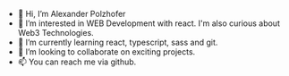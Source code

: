 - 👋 Hi, I’m Alexander Polzhofer
- 👀 I’m interested in WEB Development with react. I'm also curious about Web3 Technologies.
- 🌱 I’m currently learning react, typescript, sass and git.
- 💞️ I’m looking to collaborate on exciting projects.
- 📫 You can reach me via github.

<!---
AlexanderPolzhofer/AlexanderPolzhofer is a ✨ special ✨ repository because its `README.md` (this file) appears on your GitHub profile.
You can click the Preview link to take a look at your changes.
--->
